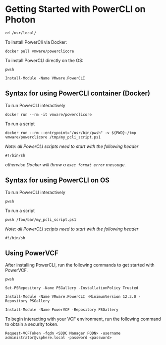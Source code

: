 # Getting Started with PowerCLI on Photon
```
cd /usr/local/
```

To install PowerCli via Docker:
```
docker pull vmware/powerclicore
```
To install PowerCLI directly on the OS:
```
pwsh
```
```
Install-Module -Name VMware.PowerCLI
```

## Syntax for using PowerCLI container (Docker)
To run PowerCLI interactively
```
docker run --rm -it vmware/powerclicore
```

To run a script
```
docker run --rm --entrypoint="/usr/bin/pwsh" -v ${PWD}:/tmp vmware/powerclicore /tmp/my_pcli_script.ps1
```
*Note: all PowerCLI scripts need to start with the following header*
```
#!/bin/sh
```
*otherwise Docker will throw a `exec format error` message.*

## Syntax for using PowerCLI on OS
To run PowerCLI interactively
```
pwsh
```

To run a script
```
pwsh /foo/bar/my_pcli_script.ps1
```
*Note: all PowerCLI scripts need to start with the following header*
```
#!/bin/sh
```

## Using PowerVCF 
After installing PowerCLI, run the following commands to get started with PowerVCF.
```
pwsh
```
```
Set-PSRepository -Name PSGallery -InstallationPolicy Trusted
```
```
Install-Module -Name VMware.PowerCLI -MinimumVersion 12.3.0 -Repository PSGallery
```
```
Install-Module -Name PowerVCF -Repository PSGallery
```

To begin interacting with your VCF environment, run the following command to obtain a security token.
```
Request-VCFToken -fqdn <SDDC Manager FQDN> -username administrator@vsphere.local -password <password>
```


